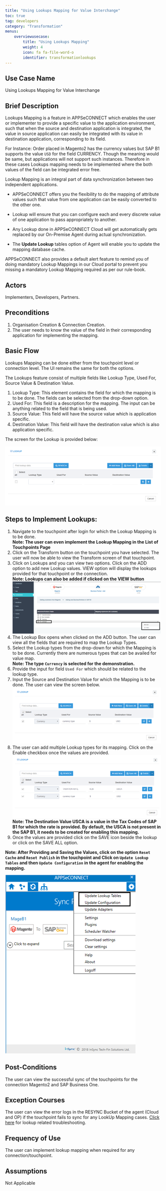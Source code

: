```yaml
---
title: "Using Lookups Mapping for Value Interchange"
toc: true
tag: developers
category: "Transformation"
menus: 
    overviewusecase:
        title: "Using Lookups Mapping"
        weight: 4
        icon: fa fa-file-word-o
        identifier: transformationlookups
---
```


## Use Case Name
Using Lookups Mapping for Value Interchange
## Brief Description

Lookups Mapping is a feature in APPSeCONNECT which enables the user or implementer to provide a specific value to the application environment, such that when the source and destination application is integrated, 
the value in source application can easily be integrated with its value in destination application, corresponding to its field. 

For Instance: Order placed in Magento2 has the currency value`$` but SAP B1 supports the value `USD` for the field CURRENCY. Though the meaning would be same, but applications will not support such instances. 
Therefore in these cases Lookups mapping needs to be implemented where the both values of the field can be integrated error free.

Lookup Mapping is an integral part of data synchronization between two independent applications. 

* APPSeCONNECT offers you the flexibility to do the mapping of attribute values such that value from one application can be easily converted to the other one.

* Lookup will ensure that you can configure each and every discrete value of one application to pass appropriately to another.  

* Any Lookup done in APPSeCONNECT Cloud will get automatically gets replaced by our On-Premise Agent during actual synchronization. 

* The **Update Lookup** tables option of Agent will enable you to update the mapping database cache.

APPSeCONNECT also provides a default alert feature to remind you of doing mandatory Lookup Mappings in our Cloud portal 
to prevent you missing a mandatory Lookup Mapping required as per our rule-book.

## Actors

 Implementers, Developers, Partners.

## Preconditions

1.	Organisation Creation & Connection Creation.
2.	The user needs to know the value of the field in their corresponding application for implementing the mapping.

## Basic Flow

Lookups Mapping can be done either from the touchpoint level or connection level. The UI remains the same for both 
the options.

The Lookups feature consist of multiple fields like Lookup Type, Used For, Source Value & Destination Value.

1.	Lookup Type: This element contains the field for which the mapping is to be done. The fields can be selected from the drop-down option.
2.	Used For: This field is a description for the mapping. The input can be anything related to the field that is being used.
3.	Source Value: This field will have the source value which is application specific.
4.	Destination Value: This field will have the destination value which is also application specific.

The screen for the Lookup is provided below:

![lookup1](/staticfiles/Transformation/media/lookup1.png)

## Steps to Implement Lookups:

1.	Navigate to the touchpoint after login for which the Lookup Mapping is to be done.  
**Note: The user can even implement the Lookup Mapping in the List of Touchpoints Page**
2.	Click on the Transform button on the touchpoint you have selected. The user will now be able to view the Transform screen of that touchpoint.
3.	Click on Lookups and you can view two options. Click on the ADD option to add new Lookup values. 
    VIEW option will display the lookups provided for that touchpoint or the connection.     
**Note: Lookups can also be added if clicked on the VIEW button**  
![lookup2](/staticfiles/Transformation/media/lookup2.png)
4.	The Lookup Box opens when clicked on the ADD button. The user can view all the fields that are required to map the 
    Lookup Types.
5.	Select the Lookup types from the drop-down for which the Mapping is to be done. Currently there are numerous types 
    that can be availed for value map.       
**Note: The type `Currency` is selected for the demonstration.**
6.	Provide the input for field `Used For` which should be related to the lookup type.
7.	Input the Source and Destination Value for which the Mapping is to be done. The user can view the screen below.  
![lookup3](/staticfiles/Transformation/media/lookup3.png)
8.  The user can add multiple Lookup types for its mapping. Click on the Enable checkbox once the values are provided.  
![lookup4](/staticfiles/Transformation/media/lookup4.png)  
**Note: The Destination Value USCA is a value in the Tax Codes of SAP B1 for which the rate is provided. By default, 
the USCA is not present in the SAP B1, it needs to be created for enabling this mapping.**
9.	Once the values are provided click on the SAVE icon beside the lookup or click on the SAVE ALL option.  

**Note: After Providing and Saving the Values, click on the option `Reset Cache` and `Reset Publish` in the touchpoint and 
Click on `Update Lookup Tables` and then `Update Configuration` in the agent for enabling the mapping.**

![lookup5](/staticfiles/Transformation/media/lookup5.png)

## Post-Conditions
The user can view the successful sync of the touchpoints for the connection Magento2 and SAP Business One.

## Exception Courses
The user can view the error logs in the RESYNC Bucket of the agent (Cloud and OP) if the touchpoint fails to sync for any LookUp Mapping cases. 
[Click here](http://127.0.0.1:4000/transformation/troubleshooting/#troubleshooting-process-for-scenario-3) for lookup related troubleshooting.

## Frequency of Use
The user can implement lookup mapping when required for any connection/touchpoint. 

## Assumptions
Not Applicable